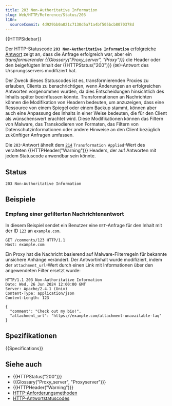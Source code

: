 ```yaml
---
title: 203 Non-Authoritative Information
slug: Web/HTTP/Reference/Status/203
l10n:
  sourceCommit: 4d929bb0a021c7130d5a71a4bf505bcb8070378d
---
```


{{HTTPSidebar}}

Der HTTP-Statuscode **`203 Non-Authoritative Information`** [erfolgreiche Antwort](/de/docs/Web/HTTP/Reference/Status#successful_responses) zeigt an, dass die Anfrage erfolgreich war, aber ein _transformierender {{Glossary("Proxy_server", "Proxy")}}_ die Header oder den beigefügten Inhalt der {{HTTPStatus("200")}} (`OK`)-Antwort des Ursprungsservers modifiziert hat.

Der Zweck dieses Statuscodes ist es, transformierenden Proxies zu erlauben, Clients zu benachrichtigen, wenn Änderungen an erfolgreichen Antworten vorgenommen wurden, da dies Entscheidungen hinsichtlich des Inhalts später beeinflussen könnte. Transformationen an Nachrichten können die Modifikation von Headern bedeuten, um anzuzeigen, dass eine Ressource von einem Spiegel oder einem Backup stammt, können aber auch eine Anpassung des Inhalts in einer Weise bedeuten, die für den Client als wünschenswert erachtet wird. Diese Modifikationen können das Filtern von Malware, das Transkodieren von Formaten, das Filtern von Datenschutzinformationen oder andere Hinweise an den Client bezüglich zukünftiger Anfragen umfassen.

Die `203`-Antwort ähnelt dem [`214`](/de/docs/Web/HTTP/Reference/Headers/Warning#warning_codes) `Transformation Applied`-Wert des veralteten {{HTTPHeader("Warning")}} Headers, der auf Antworten mit jedem Statuscode anwendbar sein könnte.

## Status

```http
203 Non-Authoritative Information
```

## Beispiele

### Empfang einer gefilterten Nachrichtenantwort

In diesem Beispiel sendet ein Benutzer eine `GET`-Anfrage für den Inhalt mit der ID `123` an `example.com`.

```http
GET /comments/123 HTTP/1.1
Host: example.com
```

Ein Proxy hat die Nachricht basierend auf Malware-Filterregeln für bekannte unsichere Anhänge verändert. Der Antwortinhalt wurde modifiziert, indem der `attachment_url`-Wert durch einen Link mit Informationen über den angewendeten Filter ersetzt wurde:

```http
HTTP/1.1 203 Non-Authoritative Information
Date: Wed, 26 Jun 2024 12:00:00 GMT
Server: Apache/2.4.1 (Unix)
Content-Type: application/json
Content-Length: 123

{
  "comment": "Check out my bio!",
  "attachment_url": "https://example.com/attachment-unavailable-faq"
}
```

## Spezifikationen

{{Specifications}}

## Siehe auch

- {{HTTPStatus("200")}}
- {{Glossary("Proxy_server", "Proxyserver")}}
- {{HTTPHeader("Warning")}}
- [HTTP-Anforderungsmethoden](/de/docs/Web/HTTP/Reference/Methods)
- [HTTP-Antwortstatuscodes](/de/docs/Web/HTTP/Reference/Status)
